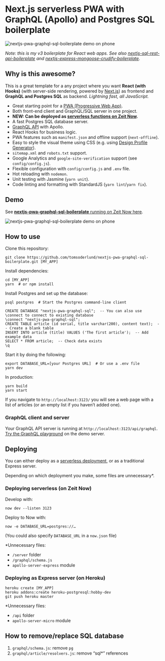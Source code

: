 # Next.js serverless PWA with GraphQL (Apollo) and Postgres SQL boilerplate

![nextjs-pwa-graphql-sql-boilerplate demo on phone](docs/github_preview.jpg)

_Note: this is my v3 boilerplate for React web apps. See also [nextjs-sql-rest-api-boilerplate](https://github.com/tomsoderlund/nextjs-sql-rest-api-boilerplate) and [nextjs-express-mongoose-crudify-boilerplate](https://github.com/tomsoderlund/nextjs-express-mongoose-crudify-boilerplate)._


## Why is this awesome?

This is a great template for a any project where you want **React (with Hooks)** (with server-side rendering, powered by [Next.js](https://github.com/zeit/next.js)) as frontend and **GraphQL and Postgres SQL** as backend.
_Lightning fast, all JavaScript._

* Great starting point for a [PWA (Progressive Web App)](https://en.wikipedia.org/wiki/Progressive_web_applications).
* Both front-end client and GraphQL/SQL server in one project.
* **NEW: Can be deployed as [serverless functions on Zeit Now](#deploying-serverless-on-zeit-now).**
* A fast Postgres SQL database server.
* [GraphQL API](#graphql-client-and-server) with Apollo.
* React Hooks for business logic.
* PWA features such as `manifest.json` and offline support (`next-offline`).
* Easy to style the visual theme using CSS (e.g. using [Design Profile Generator](https://tomsoderlund.github.io/design-profile-generator/)).
* `sitemap.xml` and `robots.txt` support.
* Google Analytics and `google-site-verification` support (see `config/config.js`).
* Flexible configuration with `config/config.js` and `.env` file.
* Hot reloading with `nodemon`.
* Unit testing with Jasmine (`yarn unit`).
* Code linting and formatting with StandardJS (`yarn lint`/`yarn fix`).


## Demo

See [**nextjs-pwa-graphql-sql-boilerplate** running on Zeit Now here](https://nextjs-pwa-graphql-sql-boilerplate.tomsoderlund.now.sh/).

![nextjs-pwa-graphql-sql-boilerplate demo on phone](docs/demo.jpg)

## How to use

Clone this repository:

    git clone https://github.com/tomsoderlund/nextjs-pwa-graphql-sql-boilerplate.git [MY_APP]

Install dependencies:

    cd [MY_APP]
    yarn  # or npm install

Install Postgres and set up the database:

    psql postgres  # Start the Postgres command-line client
    
    CREATE DATABASE "nextjs-pwa-graphql-sql";  -- You can also use \connect to connect to existing database
    \connect "nextjs-pwa-graphql-sql";
    CREATE TABLE article (id serial, title varchar(200), content text);  -- Create a blank table
    INSERT INTO article (title) VALUES ('The first article');  -- Add example data
    SELECT * FROM article;  -- Check data exists
    \q

Start it by doing the following:

    export DATABASE_URL=[your Postgres URL]  # Or use a .env file
    yarn dev

In production:

    yarn build
    yarn start

If you navigate to `http://localhost:3123/` you will see a web page with a list of articles (or an empty list if you haven’t added one).

### GraphQL client and server

Your GraphQL API server is running at `http://localhost:3123/api/graphql`.
[Try the GraphQL playground](https://nextjs-pwa-graphql-sql-boilerplate.tomsoderlund.now.sh/api/graphql) on the demo server.


## Deploying

You can either deploy as a [serverless deployment](https://zeit.co/docs/v2/serverless-functions/introduction/), or as a traditional Express server.

Depending on which deployment you make, some files are unnecessary*.

### Deploying serverless (on Zeit Now)

Develop with:

    now dev --listen 3123

Deploy to Now with:

	now -e DATABASE_URL=postgres://…

(You could also specify `DATABASE_URL` in a `now.json` file)

*Unnecessary files:

- `/server` folder
- `/graphql/schema.js`
- `apollo-server-express` module

### Deploying as Express server (on Heroku)

    heroku create [MY_APP]
    heroku addons:create heroku-postgresql:hobby-dev
    git push heroku master

*Unnecessary files:

- `/api` folder
- `apollo-server-micro` module


## How to remove/replace SQL database

1. `graphql/schema.js`: remove `pg`
2. `graphql/article/resolvers.js`: remove “sql*” references
